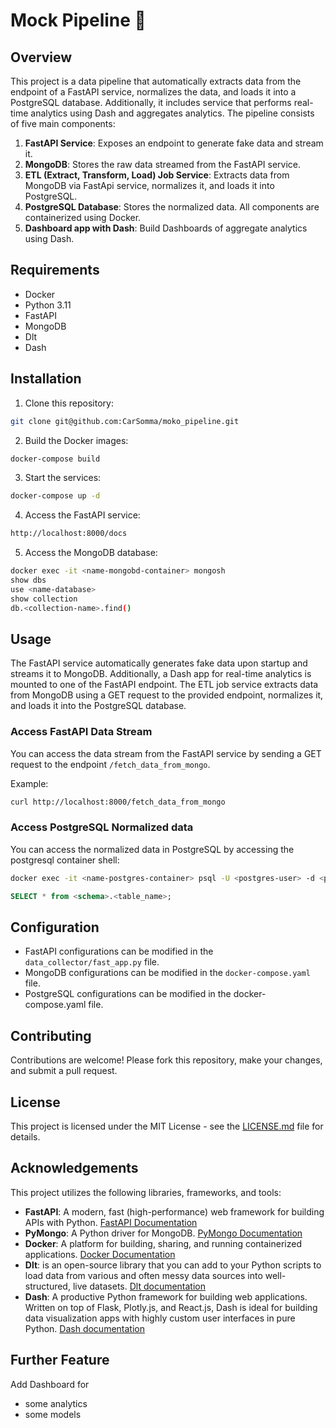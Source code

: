 # Mock Pipeline 🪈

## Overview

This project is a data pipeline that automatically extracts data from the endpoint of a FastAPI service, normalizes the data, and loads it into a PostgreSQL database. Additionally, it includes service that performs real-time analytics using Dash and aggregates analytics. The pipeline consists of five main components:

1. **FastAPI Service**: Exposes an endpoint to generate fake data and stream it.
2. **MongoDB**: Stores the raw data streamed from the FastAPI service.
3. **ETL (Extract, Transform, Load) Job Service**: Extracts data from MongoDB via FastApi service, normalizes it, and loads it into PostgreSQL.
4. **PostgreSQL Database**: Stores the normalized data.
All components are containerized using Docker.
5. **Dashboard app with Dash**: Build Dashboards of aggregate analytics using Dash.


## Requirements

- Docker
- Python 3.11
- FastAPI
- MongoDB
- Dlt
- Dash

## Installation

1. Clone this repository:

```bash
git clone git@github.com:CarSomma/moko_pipeline.git
```

2. Build the Docker images:

```bash
docker-compose build
```

3. Start the services:

```bash
docker-compose up -d
```

4. Access the FastAPI service:

```bash
http://localhost:8000/docs
```

5. Access the MongoDB database:

```bash
docker exec -it <name-mongobd-container> mongosh
show dbs
use <name-database>
show collection
db.<collection-name>.find()
```

## Usage

The FastAPI service automatically generates fake data upon startup and streams it to MongoDB. Additionally, a Dash app for real-time analytics is mounted to one of the FastAPI endpoint. The ETL job service extracts data from MongoDB using a GET request to the provided endpoint, normalizes it, and loads it into the PostgreSQL database.

### Access FastAPI Data Stream

You can access the data stream from the FastAPI service by sending a GET request to the endpoint `/fetch_data_from_mongo`.

Example:

```bash
curl http://localhost:8000/fetch_data_from_mongo
```

### Access PostgreSQL Normalized data

You can access the normalized data in PostgreSQL by accessing the postgresql container shell:

```bash
docker exec -it <name-postgres-container> psql -U <postgres-user> -d <postgres-database>
```
```sql
SELECT * from <schema>.<table_name>;
```
## Configuration

- FastAPI configurations can be modified in the `data_collector/fast_app.py` file.
- MongoDB configurations can be modified in the `docker-compose.yaml` file.
- PostgreSQL configurations can be modified in the docker-compose.yaml file.

## Contributing

Contributions are welcome! Please fork this repository, make your changes, and submit a pull request.

## License

This project is licensed under the MIT License - see the [LICENSE.md](LICENSE.md) file for details.

## Acknowledgements
This project utilizes the following libraries, frameworks, and tools:

- **FastAPI**: A modern, fast (high-performance) web framework for building APIs with Python.
[FastAPI Documentation](https://fastapi.tiangolo.com)
- **PyMongo**: A Python driver for MongoDB.
[PyMongo Documentation](https://pymongo.readthedocs.io/en/stable/)
- **Docker**: A platform for building, sharing, and running containerized applications.
[Docker Documentation](https://docs.docker.com)
- **Dlt**: is an open-source library that you can add to your Python scripts to load data from various and often messy data sources into well-structured, live datasets.
[Dlt documentation](https://dlthub.com/docs/intro)
- **Dash**: A productive Python framework for building web applications. Written on top of Flask, Plotly.js, and React.js, Dash is ideal for building data visualization apps with highly custom user interfaces in pure Python. [Dash documentation](https://dash.plotly.com)


## Further Feature

Add Dashboard for
- some analytics
- some models
